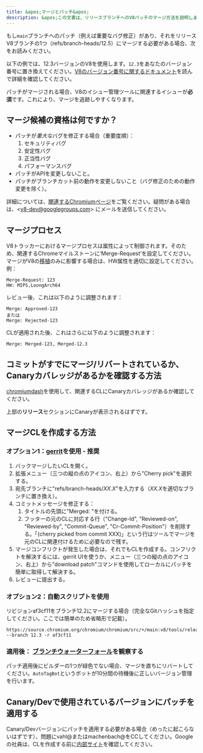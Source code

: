 ```yaml
---
title: &apos;マージとパッチ&apos;
description: &apos;この文書は、リリースブランチへのV8パッチのマージ方法を説明します。&apos;
---
```

もし`main`ブランチへのパッチ（例えば重要なバグ修正）があり、それをリリースV8ブランチの1つ（refs/branch-heads/12.5）にマージする必要がある場合、次をお読みください。

以下の例では、12.3バージョンのV8を使用します。`12.3`をあなたのバージョン番号に置き換えてください。[V8のバージョン番号に関するドキュメント](/docs/version-numbers)を読んで詳細を確認してください。

パッチがマージされる場合、V8のイシュー管理ツールに関連するイシューが**必須**です。これにより、マージを追跡しやすくなります。

## マージ候補の資格は何ですか？

- パッチが*重大な*バグを修正する場合（重要度順）：
    1. セキュリティバグ
    1. 安定性バグ
    1. 正当性バグ
    1. パフォーマンスバグ
- パッチがAPIを変更しないこと。
- パッチがブランチカット前の動作を変更しないこと（バグ修正のための動作変更を除く）。

詳細については、[関連するChromiumページ](https://chromium.googlesource.com/chromium/src/+/HEAD/docs/process/merge_request.md)をご覧ください。疑問がある場合は、&lt;v8-dev@googlegroups.com> にメールを送信してください。

## マージプロセス

V8トラッカーにおけるマージプロセスは属性によって制御されます。そのため、関連するChromeマイルストーンに‘Merge-Request’を設定してください。マージがV8の[移植](https://v8.dev/docs/ports)のみに影響する場合は、HW属性を適切に設定してください。例：

```
Merge-Request: 123
HW: MIPS,LoongArch64
```

レビュー後、これは以下のように調整されます：

```
Merge: Approved-123
または
Merge: Rejected-123
```

CLが適用された後、これはさらに以下のように調整されます：

```
Merge: Merged-123, Merged-12.3
```

## コミットがすでにマージ/リバートされているか、Canaryカバレッジがあるかを確認する方法

[chromiumdash](https://chromiumdash.appspot.com/commit/)を使用して、関連するCLにCanaryカバレッジがあるか確認してください。


上部の**リリース**セクションにCanaryが表示されるはずです。

## マージCLを作成する方法

### オプション1：[gerrit](https://chromium-review.googlesource.com/)を使用 - 推奨


1. バックマージしたいCLを開く。
1. 拡張メニュー（三つの縦の点のアイコン、右上）から"Cherry pick"を選択する。
1. 宛先ブランチに"refs/branch-heads/*XX.X*"を入力する（*XX.X*を適切なブランチに置き換え）。
1. コミットメッセージを修正する：
   1. タイトルの先頭に"Merged: "を付ける。
   1. フッターの元のCLに対応する行（"Change-Id", "Reviewed-on", "Reviewed-by", "Commit-Queue", "Cr-Commit-Position"）を削除する。「(cherry picked from commit XXX)」という行はツールでマージを元のCLに関連付けるために必要なので残す。
1. マージコンフリクトが発生した場合は、それでもCLを作成する。コンフリクトを解決するには、gerrit UIを使うか、メニュー（三つの縦の点のアイコン、右上）から"download patch"コマンドを使用してローカルにパッチを簡単に取得して解決する。
1. レビューに提出する。

### オプション2：自動スクリプトを使用

リビジョンaf3cf11をブランチ12.2にマージする場合（完全なGitハッシュを指定してください。ここでは簡単のため省略形で記載）。

```
https://source.chromium.org/chromium/chromium/src/+/main:v8/tools/release/merge_to_branch_gerrit.py --branch 12.3 -r af3cf11
```


### 適用後： [ブランチウォーターフォール](https://ci.chromium.org/p/v8)を観察する

パッチ適用後にビルダーの1つが緑色でない場合、マージを直ちにリバートしてください。`AutoTagBot`というボットが10分間の待機後に正しいバージョン管理を行います。

## Canary/Devで使用されているバージョンにパッチを適用する

Canary/Devバージョンにパッチを適用する必要がある場合（めったに起こらないはずです）、問題にvahl@またはmachenbach@をCCしてください。Googleの社員は、CLを作成する前に[内部サイト](http://g3doc/company/teams/v8/patching_a_version)を確認してください。

